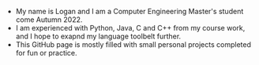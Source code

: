 - My name is Logan and I am a Computer Engineering Master's student come Autumn 2022. 
- I am experienced with Python, Java, C and C++ from my course work, and I hope to exapnd my language toolbelt further.
- This GitHub page is mostly filled with small personal projects completed for fun or practice.


<!---
Logan-M-51/Logan-M-51 is a ✨ special ✨ repository because its `README.md` (this file) appears on your GitHub profile.
You can click the Preview link to take a look at your changes.
--->
